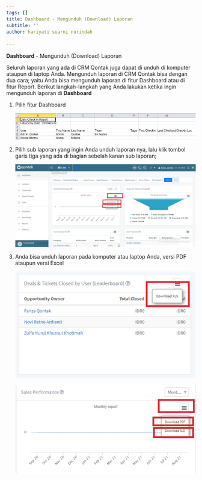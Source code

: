 ```yaml
---
tags: []
title: Dashboard - Mengunduh (Download) Laporan
subtitle: ''
author: hariyati suarni nurindah

---
```

**Dashboard** - Mengunduh (Download) Laporan

Seluruh laporan yang ada di CRM Qontak juga dapat di unduh di komputer ataupun di laptop Anda. Mengunduh laporan di CRM Qontak bisa dengan dua cara; yaitu Anda bisa mengunduh laporan di fitur Dashboard atau di fitur Report. Berikut langkah-langkah yang Anda lakukan ketika ingin mengunduh laporan di **Dashboard**

1. Pilih fitur Dashboard

   ![](/uploads/1-1.jpg)
2. Pilih sub laporan yang ingin Anda unduh laporan nya, lalu klik tombol garis tiga yang ada di bagian sebelah kanan sub laporan;

   ![](/uploads/2.jpg)
3. Anda bisa unduh laporan pada komputer atau laptop Anda, versi PDF ataupun versi Excel

   ![](/uploads/3-2.jpg)

   ![](/uploads/4.jpg)